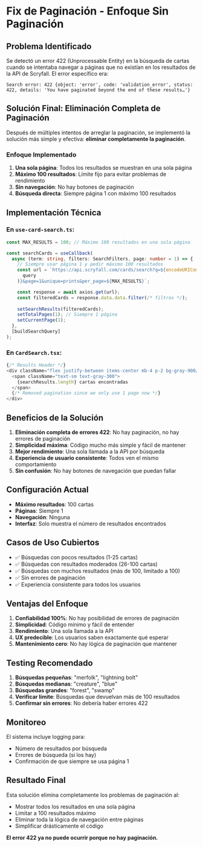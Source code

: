 # Fix de Paginación - Enfoque Sin Paginación

## Problema Identificado

Se detectó un error 422 (Unprocessable Entity) en la búsqueda de cartas cuando se intentaba navegar a páginas que no existían en los resultados de la API de Scryfall. El error específico era:

```
Search error: 422 {object: 'error', code: 'validation_error', status: 422, details: 'You have paginated beyond the end of these results…'}
```

## Solución Final: Eliminación Completa de Paginación

Después de múltiples intentos de arreglar la paginación, se implementó la solución más simple y efectiva: **eliminar completamente la paginación**.

### Enfoque Implementado

1. **Una sola página**: Todos los resultados se muestran en una sola página
2. **Máximo 100 resultados**: Límite fijo para evitar problemas de rendimiento
3. **Sin navegación**: No hay botones de paginación
4. **Búsqueda directa**: Siempre página 1 con máximo 100 resultados

## Implementación Técnica

### En `use-card-search.ts`:

```typescript
const MAX_RESULTS = 100; // Máximo 100 resultados en una sola página

const searchCards = useCallback(
  async (term: string, filters: SearchFilters, page: number = 1) => {
    // Siempre usar página 1 y pedir máximo 100 resultados
    const url = `https://api.scryfall.com/cards/search?q=${encodeURIComponent(
      query
    )}&page=1&unique=prints&per_page=${MAX_RESULTS}`;

    const response = await axios.get(url);
    const filteredCards = response.data.data.filter(/* filtros */);
    
    setSearchResults(filteredCards);
    setTotalPages(1); // Siempre 1 página
    setCurrentPage(1);
  },
  [buildSearchQuery]
);
```

### En `CardSearch.tsx`:

```typescript
{/* Results Header */}
<div className="flex justify-between items-center mb-4 p-2 bg-gray-900/30 rounded-lg">
  <span className="text-sm text-gray-300">
    {searchResults.length} cartas encontradas
  </span>
  {/* Removed pagination since we only use 1 page now */}
</div>
```

## Beneficios de la Solución

1. **Eliminación completa de errores 422**: No hay paginación, no hay errores de paginación
2. **Simplicidad máxima**: Código mucho más simple y fácil de mantener
3. **Mejor rendimiento**: Una sola llamada a la API por búsqueda
4. **Experiencia de usuario consistente**: Todos ven el mismo comportamiento
5. **Sin confusión**: No hay botones de navegación que puedan fallar

## Configuración Actual

- **Máximo resultados**: 100 cartas
- **Páginas**: Siempre 1
- **Navegación**: Ninguna
- **Interfaz**: Solo muestra el número de resultados encontrados

## Casos de Uso Cubiertos

- ✅ Búsquedas con pocos resultados (1-25 cartas)
- ✅ Búsquedas con resultados moderados (26-100 cartas)
- ✅ Búsquedas con muchos resultados (más de 100, limitado a 100)
- ✅ Sin errores de paginación
- ✅ Experiencia consistente para todos los usuarios

## Ventajas del Enfoque

1. **Confiabilidad 100%**: No hay posibilidad de errores de paginación
2. **Simplicidad**: Código mínimo y fácil de entender
3. **Rendimiento**: Una sola llamada a la API
4. **UX predecible**: Los usuarios saben exactamente qué esperar
5. **Mantenimiento cero**: No hay lógica de paginación que mantener

## Testing Recomendado

1. **Búsquedas pequeñas**: "merfolk", "lightning bolt"
2. **Búsquedas medianas**: "creature", "blue"
3. **Búsquedas grandes**: "forest", "swamp"
4. **Verificar límite**: Búsquedas que devuelvan más de 100 resultados
5. **Confirmar sin errores**: No debería haber errores 422

## Monitoreo

El sistema incluye logging para:
- Número de resultados por búsqueda
- Errores de búsqueda (si los hay)
- Confirmación de que siempre se usa página 1

## Resultado Final

Esta solución elimina completamente los problemas de paginación al:
- Mostrar todos los resultados en una sola página
- Limitar a 100 resultados máximo
- Eliminar toda la lógica de navegación entre páginas
- Simplificar drásticamente el código

**El error 422 ya no puede ocurrir porque no hay paginación.**
